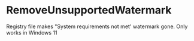 # RemoveUnsupportedWatermark
Registry file makes "System requirements not met' watermark gone. Only works in Windows 11

